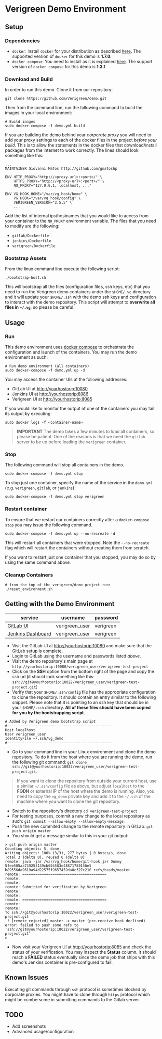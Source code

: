 Verigreen Demo Environment
==========================

Setup
------

### Dependencies
- `docker`: Install `docker` for your distribution as described [here](https://docs.docker.com/installation/). The supported version of `docker` for this demo is **1.7.0**.
- `docker compose`: You need to install as it is explained [here](https://docs.docker.com/compose/#installation-and-set-up). The support version of `docker compose` for this demo is **1.3.1**.


### Download and Build

In order to run this demo. Clone it from our repository:

```
git clone https://github.com/Verigreen/demo.git
```


Then from the command line, run the following command to build the images in your local environment:

```
# Build images
sudo docker-compose -f demo.yml build
```

If you are building the demo behind your *corporate proxy* you will need to add your proxy settings to each of the docker files in the project *before your build*. This is to allow the statements in the docker files that download/install packages from the internet to work correctly. The lines should look something like this:

```
...
MAINTAINER Giovanni Matos http://github.com/gmatoshp

ENV HTTP_PROXY="http://<proxy-url>:<port>/" \
    HTTPS_PROXY="http://<proxy-url>:<port>/" \
    NO_PROXY="127.0.0.1, localhost, ..."

ENV VG_HOOK_HOME="/var/vg_hook/home" \
    VG_HOOK="/var/vg_hook/config" \
    VERIGREEN_VERSION="2.5.5" \
    ...
```

Add the list of internal ips/hostnames that you would like to access from your container to the `NO_PROXY` environment variable. The files that you need to modify are the following:

- `gitlab/Dockerfile`
- `jenkins/Dockerfile`
- `verigreen/Dockerfile`

### Bootstrap Assets

From the linux command line execute the following script:

```
./bootstrap-host.sh
```

This will bootstrap all the files (configuration files, ssh keys, etc) that you need to run the Verigreen demo containers under the `$HOME/.vg` directory and it will update your `$HOME/.ssh` with the demo ssh keys and configuration to interact with the demo repository. This script will attempt to **overwrite all files in `~/.vg`**, so please be careful.

Usage
-----

### Run
This demo environment uses [docker compose](https://docs.docker.com/compose/) to orchestrate the configuration and launch of the containers. You may run the demo environment as such:

```
# Run demo environment (all containers)
sudo docker-compose -f demo.yml up -d
```

You may access the container UIs at the following addresses:

- GitLab UI at [http://yourhostorip:10080](http://yourhostorip:10080)
- Jenkins UI at [http://yourhostorip:8086](http://yourhostorip:8086)
- Verigreen UI at [http://yourhostorip:8085](http://yourhostorip:8085)

If you would like to monitor the output of one of the containers you may tail its output by executing:

```
sudo docker logs -f <container-name>
```

> **IMPORTANT** The demo takes a few minutes to load all containers, so please be patient. One of the reasons is that we need the `gitlab` server to be up before loading the `verigreen` container.

### Stop

The following command will stop all containers in the demo.

```
sudo docker-compose -f demo.yml stop
```

To stop just one container, specify the name of the service in the `demo.yml` (e.g. `verigreen`, `gitlab`, or `jenkins`):

```
sudo docker-compose -f demo.yml stop verigreen
```


### Restart container

To ensure that we restart our containers correctly after a `docker-compose stop` you may issue the following command.

```
sudo docker-compose -f demo.yml up --no-recreate -d
```

This will restart all containers that were stopped. Note the `--no-recreate` flag which will restart the containers without creating them from scratch.

If you want to restart just one container that you stopped, you may do so by using the same command above.

### Cleanup Containers

```
# from the top of the verigreen/demo project run:
./reset_environment.sh
```


Getting with the Demo Environment
---------------------------------

|   service     |   username    |   password    |
| ------------- |   ----------  | ------------- |
| [GitLab UI](http://yourhostorip:10080)      |   verigreen_user  | verigreen     |
| [Jenkins Dashboard](http://yourhostorip:8086) | verigreen_user | verigreen |


- Visit the GitLab UI at [http://yourhostorip:10080](http://yourhostorip:10080) and make sure that the GitLab setup is complete. 
- Login to GitLab using the username and passwords listed *above*.
- Visit the demo repository's main page at `http://yourhostorip:10080/verigreen_user/verigreen-test-project`
- Click on the **SSH** option from the bottom right of the page and copy the ssh url (it should look something like this: `ssh://git@yourhostorip:10022/verigreen_user/verigreen-test-project.git`)
- Verify that your `$HOME/.ssh/config` file has the appropriate configuration to clone the repository. It should contain an entry similar to the following snippet. Please note that it is pointing to an ssh key that should be in your `$HOME/.ssh` directory. **All of these files should have been copied for you by the bootstrapping script**.

```
# Added by Verigreen demo bootstrap script
#-------------------------------------------------
Host localhost
User verigreen_user
IdentityFile ~/.ssh/vg_demo
#-------------------------------------------------
```


- Go to your command line in your Linux environment and clone the demo repository. To do it from the host where you are running the demo, run the following git command: `git clone ssh://git@yourhostorip:10022/verigreen_user/verigreen-test-project.git`.

> If you want to clone the repository from outside your current host, use a similar `~/.ssh/config` file as above, but adjust `localhost` to the **FQDN** or external IP of the host where the demo is running. Also, you need to copy the `vg_demo` private key and add it to the `~/.ssh` of the machine where you want to clone the git repository.

- Switch to the repository's directory `cd verigreen-test-project`
- For testing purposes, commit a new change to the local repository as such: `git commit --allow-empty --allow-empty-message`.
- Push the new commited change to the remote repository in GitLab: `git push origin master`
- You should get a message similar to this in your git output:

```
> git push origin master 
Counting objects: 5, done.
Writing objects: 100% (3/3), 277 bytes | 0 bytes/s, done.
Total 3 (delta 0), reused 0 (delta 0)
remote: java -jar /var/vg_hook/home/git-hook.jar Dummy 5fee505aa739253139cb604583e48871780156e5 b89556da9610a94d22575f9657459da8c327c210 refs/heads/master
remote: =======================================
remote: 
remote: 
remote: Submitted for verification by Verigreen
remote: 
remote: 
remote: =======================================
remote: 
remote: 
To ssh://git@yourhostorip:10022/verigreen_user/verigreen-test-project.git
 ! [remote rejected] master -> master (pre-receive hook declined)
error: failed to push some refs to 'ssh://git@yourhostorip:10022/verigreen_user/verigreen-test-project.git'
>
```

- Now visit your Verigreen UI at [http://yourhostorip:8085](http://yourhostorip:8085) and check the status of your verification. You may inspect the **Status** column. It should reach a **FAILED** status eventually since the demo job that ships with this demo's Jenkins container is pre-configured to fail.

Known Issues
------------

Executing git commands through `ssh` protocol is sometimes blocked by corporate proxies. You might have to clone through `https` protocol which might be cumbersome in submitting commands to the Gitlab server.

TODO
----
- Add screenshots
- Advanced usage/configuration
